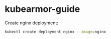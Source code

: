 # kubearmor-guide

Create nginx deployment:
```bash
kubectl create deployment nginx --image=nginx
```
